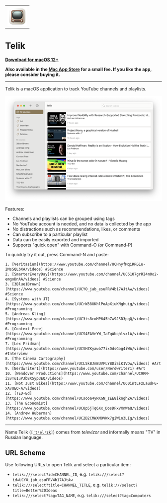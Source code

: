 <table>
  <tr>
    <td>
      <img
        src="https://github.com/agentcooper/Telik/blob/main/Telik/Assets.xcassets/AppIcon.appiconset/icon_128x128@2x.png"
        width="64"
        height="64"
      />
    </td>
  </tr>
</table>
  
# Telik

**[Download for macOS 12+](https://github.com/agentcooper/Telik/releases/latest/download/Telik.app.zip)**

**Also available in the [Mac App Store](https://apps.apple.com/en/app/telik/id6453161265) for a small fee. If you like the app, please consider buying it.**

---

Telik is a macOS application to track YouTube channels and playlists.

![Telik screenshot](screenshot.png)

Features:

- Channels and playlists can be grouped using tags
- No YouTube account is needed, and no data is collected by the app
- No distractions such as recommendations, likes, or comments
- Can subscribe to a particular playlist
- Data can be easily exported and imported
- Supports "quick open" with Command-O (or Command-P)

To quickly try it out, press Command-N and paste:

```
1. [Veritasium](https://www.youtube.com/channel/UCHnyfMqiRRG1u-2MsSQLbXA/videos) #Science
2. [SmarterEveryDay](https://www.youtube.com/channel/UC6107grRI4m0o2-emgoDnAA/videos) #Science
3. [3Blue1Brown](https://www.youtube.com/channel/UCYO_jab_esuFRV4b17AJtAw/videos) #Science
4. [Systems with JT](https://www.youtube.com/channel/UCrW38UKhlPoApXiuKNghuig/videos) #Programming
5. [Andreas Kling](https://www.youtube.com/channel/UC3ts8coMP645hZw9JSD3pqQ/videos) #Programming
6. [Context Free](https://www.youtube.com/channel/UCS4FAVeYW_IaZqAbqhlvxlA/videos) #Programming
7. [Lex Fridman](https://www.youtube.com/channel/UCSHZKyawb77ixDdsGog4iWA/videos) #Interview
8. [The Cinema Cartography](https://www.youtube.com/channel/UCL5kBJmBUVFLYBDiSiK1VDw/videos) #Art
9. [Nerdwriter1](https://www.youtube.com/user/Nerdwriter1) #Art
10. [Wendover Productions](https://www.youtube.com/channel/UC9RM-iSvTu1uPJb8X5yp3EQ/videos)
11. [Not Just Bikes](https://www.youtube.com/channel/UC0intLFzLaudFG-xAvUEO-A/videos)
12. [TED-Ed](https://www.youtube.com/channel/UCsooa4yRKGN_zEE8iknghZA/videos)
13. [The Economist](https://www.youtube.com/channel/UC0p5jTq6Xx_DosDFxVXnWaQ/videos)
14. [Andrew Huberman](https://www.youtube.com/channel/UC2D2CMWXMOVWx7giW1n3LIg/videos)
```

---

Name Telik ([`[ˈtʲelʲɪk]`](https://en.wiktionary.org/wiki/телик)) comes from <i>televízor</i> and informally means "TV" in Russian language.

## URL Scheme

Use following URLs to open Telik and select a particular item:

- `telik:///select?id=CHANNEL_ID`, e.g. `telik:///select?id=UCYO_jab_esuFRV4b17AJtAw`
- `telik:///select?title=CHANNEL_TITLE`, e.g. `telik:///select?title=Better%20Ideas`
- `telik:///select?tag=TAG_NAME`, e.g. `telik:///select?tag=Computers`
